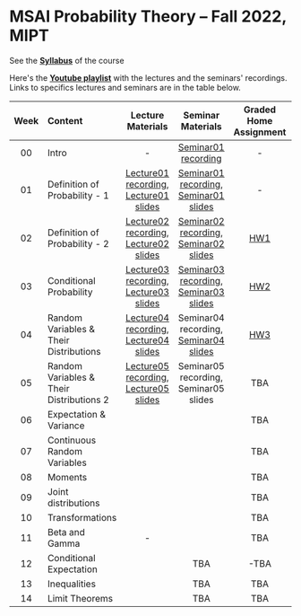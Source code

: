 # MSAI Probability Theory – Fall 2022, MIPT

See the [**Syllabus**](https://github.com/girafe-ai/msai-probability/blob/master/Syllabus.md) of the course

Here's the [**Youtube playlist**](https://youtube.com/playlist?list=PLJR10EXrBaAv7jAktERZzEAJI7RoeCI72) with the lectures and the seminars' recordings. Links to specifics lectures and seminars are in the table below.

| Week   | Content                | Lecture Materials | Seminar Materials | Graded Home Assignment | Deadline |
|:------:|:-----------------------|:-------:|:-------:|:-------------------:|:------------------:|
| 00 | Intro  | - | [Seminar01 recording](https://youtu.be/KUKxB6OznG4) | - |  - |
| 01 | Definition of Probability - 1  | [Lecture01 recording](https://youtu.be/m0ACA-pHHhE), [Lecture01 slides](https://github.com/girafe-ai/msai-probability/blob/22f/Lecture_Slides/Lecture01/Lecture01.pdf) | [Seminar01 recording](https://youtu.be/oX6RQM679_k), [Seminar01 slides](https://github.com/girafe-ai/msai-probability/blob/22f/Seminar_materials/Seminar%201%20(Introduction).pdf) | - |  - |
| 02 | Definition of Probability - 2  | [Lecture02 recording](https://youtu.be/PQtZ9sudaUU), [Lecture02 slides](https://github.com/girafe-ai/msai-probability/blob/22f/Lecture_Slides/Lecture02/Lecture02.pdf) | [Seminar02 recording](https://youtu.be/BO77FMr5Ka0), [Seminar02 slides](https://github.com/girafe-ai/msai-probability/blob/22f/Seminar_materials/Seminar%202%20(Definition%20of%20probability).pdf) | [HW1](https://github.com/girafe-ai/msai-probability/blob/22f/home_assignments/MSAI_Prob22_HW1-fixed.pdf) |  14/11/2022 |
| 03 | Conditional Probability | [Lecture03 recording](https://youtu.be/3xpHTwO81Ys), [Lecture03 slides](https://github.com/girafe-ai/msai-probability/blob/22f/Lecture_slides/Lecture03/Lecture03.pdf) | [Seminar03 recording](https://youtu.be/aSv_LYyTv8Y), [Seminar03 slides](https://github.com/girafe-ai/msai-probability/blob/22f/Seminar_materials/Seminar%203%20(Conditional%20probability).pdf) | [HW2](https://github.com/girafe-ai/msai-probability/blob/22f/home_assignments/MSAI_Prob22_HW2.pdf) |  23/11/2022 |
| 04 | Random Variables & Their Distributions | [Lecture04 recording](https://youtu.be/0ZU3KfRVkQQ), [Lecture04 slides](https://github.com/girafe-ai/msai-probability/blob/22f/Lecture_slides/Lecture04/Lecture04.pdf) | Seminar04 recording, [Seminar04 slides](https://github.com/girafe-ai/msai-probability/blob/22f/Seminar_materials/Seminar%204%20(Random%20variables).pdf)  | [HW3](https://github.com/girafe-ai/msai-probability/blob/22f/home_assignments/MSAI_Prob22_HW3.pdf) |  28/11/2022 |
| 05 | Random Variables & Their Distributions 2 | [Lecture05 recording](https://youtu.be/5HxE-V2QN5U), [Lecture05 slides](https://github.com/girafe-ai/msai-probability/blob/22f/Lecture_slides/Lecture05/Lecture05.pdf) | Seminar05 recording, Seminar05 slides | TBA | TBA |
| 06 | Expectation & Variance |  |  |TBA | TBA |
| 07 | Continuous Random Variables |  |  | TBA | TBA |
| 08 | Moments |  |  | TBA | TBA |
| 09 | Joint distributions |  |  | TBA | TBA |
| 10 | Transformations |  |  | TBA | TBA |
| 11 | Beta and Gamma | - |  | TBA | TBA |
| 12 | Conditional Expectation | | TBA | -TBA | TBA |
| 13 | Inequalities | | TBA | TBA | TBA |
| 14 | Limit Theorems | | TBA | TBA | TBA |
